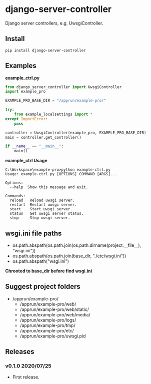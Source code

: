 # django-server-controller

Django server controllers, e.g. UwsgiController.

## Install

```shell
pip install django-server-controller
```

## Examples

**example_ctrl.py**

```python
from django_server_controller import UwsgiController
import example_pro

EXAMPLE_PRO_BASE_DIR = "/apprun/example-pro/"

try:
    from example_localsettings import *
except ImportError:
    pass

controller = UwsgiController(example_pro, EXAMPLE_PRO_BASE_DIR)
main = controller.get_controller()

if __name__ == "__main__":
    main()
```

**example_ctrl Usage**

```shell
C:\Workspace\example-pro>python example-ctrl.py
Usage: example-ctrl.py [OPTIONS] COMMAND [ARGS]...

Options:
  --help  Show this message and exit.

Commands:
  reload   Reload uwsgi server.
  restart  Restart uwsgi server.
  start    Start uwsgi server.
  status   Get uwsgi server status.
  stop     Stop uwsgi server.
```

## wsgi.ini file paths

- os.path.abspath(os.path.join(os.path.dirname(project.&#95;&#95;file&#95;&#95;), "wsgi.ini"))
- os.path.abspath(os.path.join(base_dir, "./etc/wsgi.ini"))
- os.path.abspath("wsgi.ini")

**Chrooted to base_dir before find wsgi.ini**

## Suggest project folders

- /apprun/example-pro/
   - /apprun/example-pro/web/
   - /apprun/example-pro/web/static/
   - /apprun/example-pro/web/media/
   - /apprun/example-pro/logs/
   - /apprun/example-pro/tmp/
   - /apprun/example-pro/etc/
   - /apprun/example-pro/uwsgi.pid

## Releases

### v0.1.0 2020/07/25

- First release.
